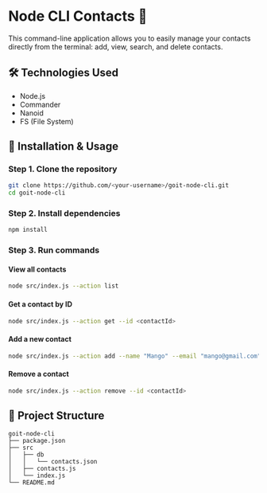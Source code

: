 # Node CLI Contacts 📒

This command-line application allows you to easily manage your contacts directly from the terminal: add, view, search, and delete contacts.

## 🛠️ Technologies Used

- Node.js
- Commander
- Nanoid
- FS (File System)

## 🚀 Installation & Usage

### Step 1. Clone the repository

```bash
git clone https://github.com/<your-username>/goit-node-cli.git
cd goit-node-cli
```

### Step 2. Install dependencies

```bash
npm install
```

### Step 3. Run commands

#### View all contacts

```bash
node src/index.js --action list
```

#### Get a contact by ID

```bash
node src/index.js --action get --id <contactId>
```

#### Add a new contact

```bash
node src/index.js --action add --name "Mango" --email "mango@gmail.com" --phone "322-22-22"
```

#### Remove a contact

```bash
node src/index.js --action remove --id <contactId>
```

## 📂 Project Structure

```
goit-node-cli
├── package.json
├── src
│   ├── db
│   │   └── contacts.json
│   ├── contacts.js
│   └── index.js
└── README.md
```
